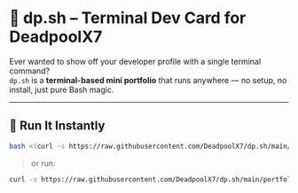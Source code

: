 # 🧠 dp.sh – Terminal Dev Card for DeadpoolX7

Ever wanted to show off your developer profile with a single terminal command?  
`dp.sh` is a **terminal-based mini portfolio** that runs anywhere — no setup, no install, just pure Bash magic.

---

## 🚀 Run It Instantly

```bash
bash <(curl -s https://raw.githubusercontent.com/DeadpoolX7/dp.sh/main/portfolio.sh)
```

> or run:
```bash
curl -s https://raw.githubusercontent.com/DeadpoolX7/dp.sh/main/portfolio.sh | bash
```

